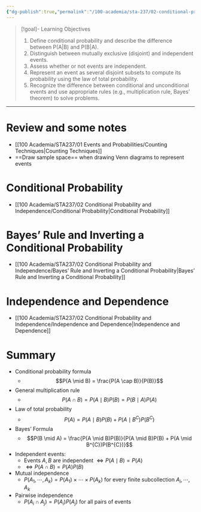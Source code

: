 ```yaml
---
{"dg-publish":true,"permalink":"/100-academia/sta-237/02-conditional-probability-and-independence/week-3-conditional-probability-and-independence/","tags":["university","#lecture","#note","stats"],"created":"2024-09-17T16:54:30.000-04:00","updated":"2024-10-09T01:36:18.208-04:00"}
---
```



> [!goal]- Learning Objectives
>
> 1. Define conditional probability and describe the difference between P(A|B) and P(B|A).
> 2. Distinguish between mutually exclusive (disjoint) and independent events.
> 3. Assess whether or not events are independent.
> 4. Represent an event as several disjoint subsets to compute its probability using the law of total probability.
> 5. Recognize the difference between conditional and unconditional events and use appropriate rules (e.g., multiplication rule, Bayes’ theorem) to solve problems.

---

# Review and some notes

-   [[100 Academia/STA237/01 Events and Probabilities/Counting Techniques\|Counting Techniques]]
-   ==Draw sample space== when drawing Venn diagrams to represent events

# Conditional Probability

-   [[100 Academia/STA237/02 Conditional Probability and Independence/Conditional Probability\|Conditional Probability]]

# Bayes’ Rule and Inverting a Conditional Probability

-   [[100 Academia/STA237/02 Conditional Probability and Independence/Bayes’ Rule and Inverting a Conditional Probability\|Bayes’ Rule and Inverting a Conditional Probability]]

# Independence and Dependence

-   [[100 Academia/STA237/02 Conditional Probability and Independence/Independence and Dependence\|Independence and Dependence]]

# Summary

-   Conditional probability formula
    -   $$P(A \mid B) = \frac{P(A \cap B)}{P(B)}$$
-   General multiplication rule
    -   $$P(A \cap B) = P(A \mid B)P(B) = P(B \mid A)P(A)$$
-   Law of total probability
    -   $$P(A) = P(A \mid B)P(B) + P(A \mid B^{C})P(B^{C})$$
-   Bayes’ Formula
    -   $$P(B \mid A) = \frac{P(A \mid B)P(B)}{P(A \mid B)P(B) + P(A \mid B^{C})P(B^{C})}$$
-   Independent events:
    -   Events $A, B$ are independent $\iff P(A \mid B) = P(A)$
    -   $\iff P(A \cap B) = P(A)P(B)$
-   Mutual independence
    -   $P(A_{1}, \cdots , A_{k}) = P(A_{1}) \times \cdots \times P(A_{k})$ for every finite subcollection $A_{i}, \cdots, A_{k}$
-   Pairwise independence
    -   $P(A_{i} \cap A_{j}) = P(A_{i})P(A_{j})$ for all pairs of events
